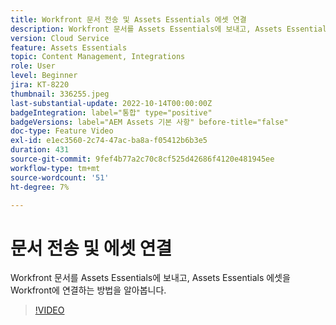 ```yaml
---
title: Workfront 문서 전송 및 Assets Essentials 에셋 연결
description: Workfront 문서를 Assets Essentials에 보내고, Assets Essentials 에셋을 Workfront에 연결하는 방법을 알아봅니다.
version: Cloud Service
feature: Assets Essentials
topic: Content Management, Integrations
role: User
level: Beginner
jira: KT-8220
thumbnail: 336255.jpeg
last-substantial-update: 2022-10-14T00:00:00Z
badgeIntegration: label="통합" type="positive"
badgeVersions: label="AEM Assets 기본 사항" before-title="false"
doc-type: Feature Video
exl-id: e1ec3560-2c74-47ac-ba8a-f05412b6b3e5
duration: 431
source-git-commit: 9fef4b77a2c70c8cf525d42686f4120e481945ee
workflow-type: tm+mt
source-wordcount: '51'
ht-degree: 7%

---
```


# 문서 전송 및 에셋 연결

Workfront 문서를 Assets Essentials에 보내고, Assets Essentials 에셋을 Workfront에 연결하는 방법을 알아봅니다.

>[!VIDEO](https://video.tv.adobe.com/v/336255?quality=12&learn=on)
